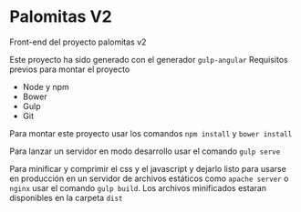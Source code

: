 # Palomitas V2

Front-end del proyecto palomitas v2

Este proyecto ha sido generado con el generador `gulp-angular`
Requisitos previos para montar el proyecto

- Node y npm
- Bower
- Gulp
- Git

Para montar este proyecto usar los comandos `npm install` y `bower install`

Para lanzar un servidor en modo desarrollo usar el comando `gulp serve`

Para minificar y comprimir el css y el javascript y dejarlo listo para usarse en producción en un servidor de archivos estáticos como `apache server` o `nginx` usar el comando `gulp build`. Los archivos minificados estaran disponibles en la carpeta `dist`
